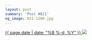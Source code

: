 ```yaml
---
layout: post
summary: 'Post #821'
og_image: 821-1280.jpg
---
```


<p>
 <time>
  <a href="/821">
   {{ page.date | date: "%B %-d, %Y" }}
  </a>
 </time>
 <a href="/821">
  <img data-taken="4/3/2019" sizes="(min-width: 700px) 50vw, calc(100vw - 2rem)" src="{{ site.assets_url }}/821-640.jpg" srcset="{{ site.assets_url }}/821-320.jpg 320w, {{ site.assets_url }}/821-640.jpg 640w, {{ site.assets_url }}/821-960.jpg 960w, {{ site.assets_url }}/821-1280.jpg 1280w"/>
 </a>
</p>
